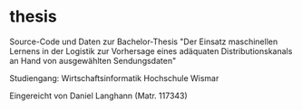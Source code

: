 # thesis

Source-Code und Daten zur Bachelor-Thesis 
"Der Einsatz maschinellen Lernens in der Logistik zur Vorhersage eines adäquaten Distributionskanals an Hand von ausgewählten Sendungsdaten" 

Studiengang: Wirtschaftsinformatik
Hochschule Wismar

Eingereicht von Daniel Langhann (Matr. 117343)
